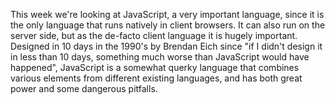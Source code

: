 This week we're looking at JavaScript, a very important language, since it is the only language that runs natively in client browsers. It can also run on the server side, but as the de-facto client language it is hugely important. Designed in 10 days in the 1990's by Brendan Eich since "if I didn't design it in less than 10 days, something much worse than JavaScript would have happened", JavaScript is a somewhat querky language that combines various elements from different existing languages, and has both great power and some dangerous pitfalls.